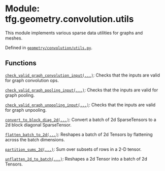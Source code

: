 <div itemscope itemtype="http://developers.google.com/ReferenceObject">
<meta itemprop="name" content="tfg.geometry.convolution.utils" />
<meta itemprop="path" content="Stable" />
</div>

# Module: tfg.geometry.convolution.utils

This module implements various sparse data utilities for graphs and meshes.



Defined in [`geometry/convolution/utils.py`](https://github.com/tensorflow/graphics/blob/master/tensorflow_graphics/geometry/convolution/utils.py).

<!-- Placeholder for "Used in" -->


## Functions

[`check_valid_graph_convolution_input(...)`](../../../tfg/geometry/convolution/utils/check_valid_graph_convolution_input.md): Checks that the inputs are valid for graph convolution ops.

[`check_valid_graph_pooling_input(...)`](../../../tfg/geometry/convolution/utils/check_valid_graph_pooling_input.md): Checks that the inputs are valid for graph pooling.

[`check_valid_graph_unpooling_input(...)`](../../../tfg/geometry/convolution/utils/check_valid_graph_unpooling_input.md): Checks that the inputs are valid for graph unpooling.

[`convert_to_block_diag_2d(...)`](../../../tfg/geometry/convolution/utils/convert_to_block_diag_2d.md): Convert a batch of 2d SparseTensors to a 2d block diagonal SparseTensor.

[`flatten_batch_to_2d(...)`](../../../tfg/geometry/convolution/utils/flatten_batch_to_2d.md): Reshapes a batch of 2d Tensors by flattening across the batch dimensions.

[`partition_sums_2d(...)`](../../../tfg/geometry/convolution/utils/partition_sums_2d.md): Sum over subsets of rows in a 2-D tensor.

[`unflatten_2d_to_batch(...)`](../../../tfg/geometry/convolution/utils/unflatten_2d_to_batch.md): Reshapes a 2d Tensor into a batch of 2d Tensors.

